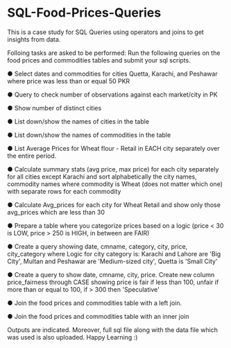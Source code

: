 # SQL-Food-Prices-Queries
This is a case study for SQL Queries using operators and joins to get insights from data.

Folloing tasks are asked to be performed: 
Run the following queries on the food prices and commodities tables and submit your sql scripts.

● Select dates and commodities for cities Quetta, Karachi, and Peshawar where price was less than or equal 50 PKR

● Query to check number of observations against each market/city in PK

● Show number of distinct cities

● List down/show the names of cities in the table

● List down/show the names of commodities in the table

● List Average Prices for Wheat flour - Retail in EACH city separately over the entire period.

● Calculate summary stats (avg price, max price) for each city separately for all cities except Karachi and sort alphabetically the city names, commodity names where commodity is Wheat (does not matter which one) with separate rows for each commodity

● Calculate Avg_prices for each city for Wheat Retail and show only those avg_prices which are less than 30

● Prepare a table where you categorize prices based on a logic (price &lt; 30 is LOW, price &gt; 250 is HIGH, in between are FAIR)

● Create a query showing date, cmname, category, city, price, city_category where Logic for city category is: Karachi and Lahore
are &#39;Big City&#39;, Multan and Peshawar are &#39;Medium-sized city&#39;, Quetta is &#39;Small City&#39;

● Create a query to show date, cmname, city, price. Create new column price_fairness through CASE showing price is fair if less than 100,
unfair if more than or equal to 100, if &gt; 300 then &#39;Speculative&#39;

● Join the food prices and commodities table with a left join.

● Join the food prices and commodities table with an inner join

Outputs are indicated. Moreover, full sql file along with the data file which was used is also uploaded. 
Happy Learning :)
